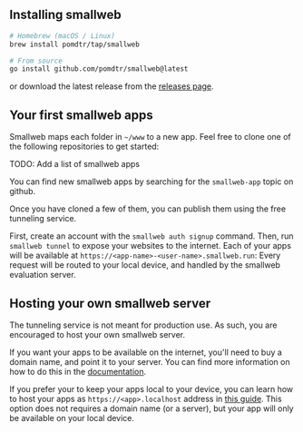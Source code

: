## Installing smallweb

```bash
# Homebrew (macOS / Linux)
brew install pomdtr/tap/smallweb

# From source
go install github.com/pomdtr/smallweb@latest
```

or download the latest release from the [releases page](https://github.com/pomdtr/smallweb/releases).

## Your first smallweb apps

Smallweb maps each folder in `~/www` to a new app. Feel free to clone one of the following repositories to get started:

TODO: Add a list of smallweb apps

You can find new smallweb apps by searching for the `smallweb-app` topic on github.

Once you have cloned a few of them, you can publish them using the free tunneling service.

First, create an account with the `smallweb auth signup` command. Then, run `smallweb tunnel` to expose your websites to the internet. Each of your apps will be available at `https://<app-name>-<user-name>.smallweb.run`: Every request will be routed to your local device, and handled by the smallweb evaluation server.

## Hosting your own smallweb server

The tunneling service is not meant for production use. As such, you are encouraged to host your own smallweb server.

If you want your apps to be available on the internet, you'll need to buy a domain name, and point it to your server. You can find more information on how to do this in the [documentation](./cloudflare/tunnel.md).

If you prefer your to keep your apps local to your device, you can learn how to host your apps as `https://<app>.localhost` address in [this guide](./localhost/localhost.md). This option does not requires a domain name (or a server), but your app will only be available on your local device.
